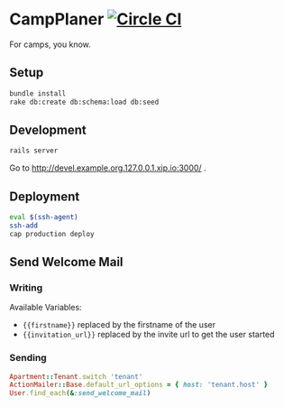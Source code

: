 # CampPlaner [![Circle CI](https://circleci.com/gh/dev-kitchen/campbuddy.svg?style=svg)](https://circleci.com/gh/dev-kitchen/campbuddy)

For camps, you know.


## Setup

```bash
bundle install
rake db:create db:schema:load db:seed
```

## Development

```bash
rails server
```

Go to http://devel.example.org.127.0.0.1.xip.io:3000/ .

## Deployment

```bash
eval $(ssh-agent)
ssh-add
cap production deploy
```

## Send Welcome Mail

### Writing

Available Variables:

* `{{firstname}}` replaced by the firstname of the user
* `{{invitation_url}}` replaced by the invite url to get the user started

### Sending

```ruby
Apartment::Tenant.switch 'tenant'
ActionMailer::Base.default_url_options = { host: 'tenant.host' }
User.find_each(&:send_welcome_mail)
```
